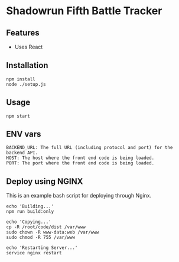 Shadowrun Fifth Battle Tracker
==============================

Features
--------

* Uses React

Installation
------------
```
npm install
node ./setup.js
```

Usage
-----
```
npm start
```

ENV vars
-------
```
BACKEND_URL: The full URL (including protocol and port) for the backend API.
HOST: The host where the front end code is being loaded.
PORT: The port where the front end code is being loaded.
```

Deploy using NGINX
------------------
This is an example bash script for deploying through Nginx.
```
echo 'Building...'
npm run build:only

echo 'Copying...'
cp -R /root/code/dist /var/www
sudo chown -R www-data:web /var/www
sudo chmod -R 755 /var/www

echo 'Restarting Server...'
service nginx restart
```
